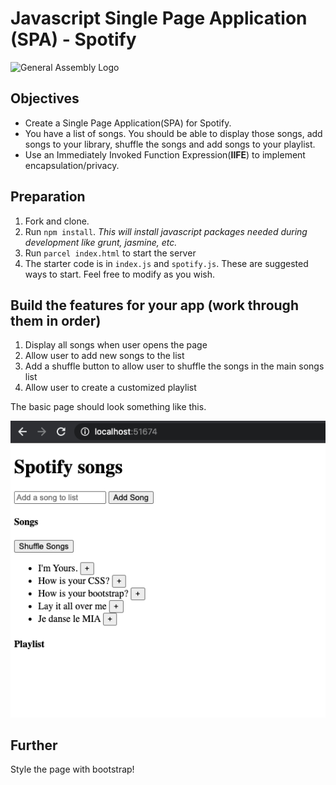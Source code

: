 # Javascript Single Page Application (SPA) - Spotify

![General Assembly Logo](http://i.imgur.com/ke8USTq.png)

## Objectives
- Create a Single Page Application(SPA) for Spotify.
- You have a list of songs. You should be able to display those songs, add songs to your library, shuffle the songs and add songs to your playlist.
- Use an Immediately Invoked Function Expression(**IIFE**) to implement encapsulation/privacy.

## Preparation
1. Fork and clone.
2. Run `npm install`.
	 *This will install javascript packages needed during development like grunt, jasmine, etc.*
3. Run `parcel index.html` to start the server
4. The starter code is in `index.js` and `spotify.js`. These are suggested ways to start. Feel free to modify as you wish.


## Build the features for your app (work through them in order)
1. Display all songs when user opens the page
2. Allow user to add new songs to the list
3. Add a shuffle button to allow user to shuffle the songs in the main songs list
4. Allow user to create a customized playlist

The basic page should look something like this.

![screenshot](./screenshot.png)

## Further
Style the page with bootstrap!
